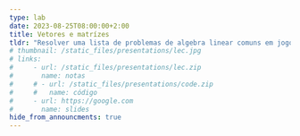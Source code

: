 ```yaml
---
type: lab
date: 2023-08-25T08:00:00+2:00
title: Vetores e matrízes
tldr: "Resolver uma lista de problemas de algebra linear comuns em jogos usando a bilioteca Math.h."
# thumbnail: /static_files/presentations/lec.jpg
# links: 
#     - url: /static_files/presentations/lec.zip
#       name: notas
#     # - url: /static_files/presentations/code.zip
#     #   name: código
#     - url: https://google.com
#       name: slides
hide_from_announcments: true
---
```

<!-- **Leituras Sugeridas:**
- [Leitura 1](http://example.com)
- [Leitura 2](http://example.com) -->
